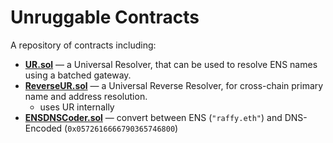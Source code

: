 # Unruggable Contracts

A repository of contracts including:

* [**UR.sol**](./contracts/utils/UR.sol) &mdash; a Universal Resolver, that can be used to resolve ENS names using a batched gateway. 
* [**ReverseUR.sol**](./contracts/utils/ReverseUR.sol) &mdash; a Universal Reverse Resolver, for cross-chain primary name and address resolution.
	* uses UR internally
* [**ENSDNSCoder.sol**](./contracts/utils/ENSDNSCoder.sol) &mdash; convert between ENS (`"raffy.eth"`) and DNS-Encoded (`0x0572616666790365746800`)
